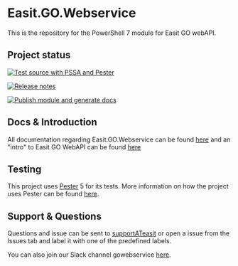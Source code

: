 # Easit.GO.Webservice

This is the repository for the PowerShell 7 module for Easit GO webAPI.

## Project status

[![Test source with PSSA and Pester](https://github.com/easitab/Easit.GO.Webservice/actions/workflows/source-run-pssa-and-pester.yml/badge.svg)](https://github.com/easitab/Easit.GO.Webservice/actions/workflows/source-run-pssa-and-pester.yml)

[![Release notes](https://github.com/easitab/Easit.GO.Webservice/actions/workflows/release-drafter.yml/badge.svg)](https://github.com/easitab/Easit.GO.Webservice/actions/workflows/release-drafter.yml)

[![Publish module and generate docs](https://github.com/easitab/Easit.GO.Webservice/actions/workflows/publishmodule.yml/badge.svg)](https://github.com/easitab/Easit.GO.Webservice/actions/workflows/publishmodule.yml)

## Docs & Introduction

All documentation regarding Easit.GO.Webservice can be found [here](https://docs.easitgo.com/techspace/psmodules/intro/) and an "intro" to Easit GO WebAPI can be found [here](https://docs.easitgo.com/techspace/easitgo/webapi/v1/intro/)

## Testing

This project uses [Pester](https://pester.dev/) 5 for its tests. More information on how the project uses Pester can be found [here](tests/README.md).

## Support & Questions

Questions and issue can be sent to [supportATeasit](mailto:support@easit.com) or open a issue from the Issues tab and label it with one of the predefined labels.

You can also join our Slack channel gowebservice [here](https://join.slack.com/t/easit-powershell/shared_invite/zt-smxca3na-0CqUMNpOP2W8DoCiMU0MgQ).
